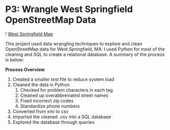 # P3: Wrangle West Springfield OpenStreetMap Data

! [West Springfield Map](https://www.openstreetmap.org/relation/1181623)

This project used data wrangling techniques to explore and clean OpenStreetMap data for West Springfield, MA.  I used Python for most of the cleaning and SQL to create a relational database.  A summary of the process is below:

**Process Overview**
1. Created a smaller test file to reduce system load
2. Cleaned the data in Python
    1. Checked for problem characters in each tag
    2. Cleaned up overabbreviated street names
    3. Fixed incorrect zip codes
    4. Standardize phone numbers
5. Converted from xml to csv
6. Imported the cleaned .csv into a SQL database
7. Explored the database through queries
